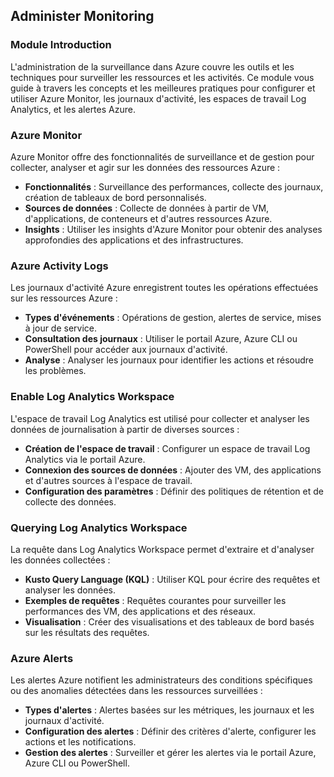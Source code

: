 
## Administer Monitoring

### Module Introduction

L'administration de la surveillance dans Azure couvre les outils et les techniques pour surveiller les ressources et les activités. Ce module vous guide à travers les concepts et les meilleures pratiques pour configurer et utiliser Azure Monitor, les journaux d'activité, les espaces de travail Log Analytics, et les alertes Azure.

### Azure Monitor

Azure Monitor offre des fonctionnalités de surveillance et de gestion pour collecter, analyser et agir sur les données des ressources Azure :
- **Fonctionnalités** : Surveillance des performances, collecte des journaux, création de tableaux de bord personnalisés.
- **Sources de données** : Collecte de données à partir de VM, d'applications, de conteneurs et d'autres ressources Azure.
- **Insights** : Utiliser les insights d'Azure Monitor pour obtenir des analyses approfondies des applications et des infrastructures.

### Azure Activity Logs

Les journaux d'activité Azure enregistrent toutes les opérations effectuées sur les ressources Azure :
- **Types d'événements** : Opérations de gestion, alertes de service, mises à jour de service.
- **Consultation des journaux** : Utiliser le portail Azure, Azure CLI ou PowerShell pour accéder aux journaux d'activité.
- **Analyse** : Analyser les journaux pour identifier les actions et résoudre les problèmes.

### Enable Log Analytics Workspace

L'espace de travail Log Analytics est utilisé pour collecter et analyser les données de journalisation à partir de diverses sources :
- **Création de l'espace de travail** : Configurer un espace de travail Log Analytics via le portail Azure.
- **Connexion des sources de données** : Ajouter des VM, des applications et d'autres sources à l'espace de travail.
- **Configuration des paramètres** : Définir des politiques de rétention et de collecte des données.

### Querying Log Analytics Workspace

La requête dans Log Analytics Workspace permet d'extraire et d'analyser les données collectées :
- **Kusto Query Language (KQL)** : Utiliser KQL pour écrire des requêtes et analyser les données.
- **Exemples de requêtes** : Requêtes courantes pour surveiller les performances des VM, des applications et des réseaux.
- **Visualisation** : Créer des visualisations et des tableaux de bord basés sur les résultats des requêtes.

### Azure Alerts

Les alertes Azure notifient les administrateurs des conditions spécifiques ou des anomalies détectées dans les ressources surveillées :
- **Types d'alertes** : Alertes basées sur les métriques, les journaux et les journaux d'activité.
- **Configuration des alertes** : Définir des critères d'alerte, configurer les actions et les notifications.
- **Gestion des alertes** : Surveiller et gérer les alertes via le portail Azure, Azure CLI ou PowerShell.
